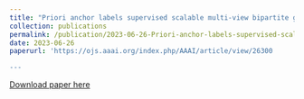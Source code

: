 ```yaml
---
title: "Priori anchor labels supervised scalable multi-view bipartite graph clustering"
collection: publications
permalink: /publication/2023-06-26-Priori-anchor-labels-supervised-scalable-multi-view-bipartite-graph-clustering
date: 2023-06-26
paperurl: 'https://ojs.aaai.org/index.php/AAAI/article/view/26300

---
```

[Download paper here](https://ojs.aaai.org/index.php/AAAI/article/view/26300)
